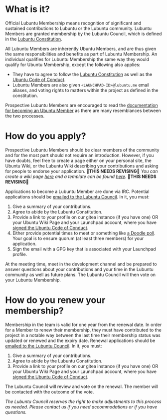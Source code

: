 # What is it?

Official Lubuntu Membership means recognition of significant and sustained contributions to Lubuntu or the Lubuntu community. Lubuntu Members are granted membership by the Lubuntu Council, which is defined in the [Lubuntu Constitution](https://git.lubuntu.me/Lubuntu/constitution/src/branch/master/Constitution.md).

All Lubuntu Members are inherently Ubuntu Members, and are thus given the same responsibilities and benefits as part of Lubuntu Membership. An individual qualifies for Lubuntu Membership the same way they would qualify for Ubuntu Membership, except the following also applies:

 - They have to agree to follow the [Lubuntu Constitution](https://git.lubuntu.me/Lubuntu/constitution/src/branch/master/Constitution.md) as well as the [Ubuntu Code of Conduct](https://www.ubuntu.com/community/code-of-conduct).
 - Lubuntu Members are also given `<LAUNCHPAD-ID>@lubuntu.me` email aliases, and voting rights to matters within the project as defined in the constitution.

Prospective Lubuntu Members are encouraged to read the [documentation for becoming an Ubuntu Member](https://wiki.ubuntu.com/Membership/NewMember) as there are many resemblances between the two processes.
# How do you apply?

Prospective Lubuntu Members should be clear members of the community and for the most part should not require an introduction. However, if you have doubts, feel free to create a page either on your personal site, the Ubuntu Wiki, or the Lubuntu Wiki describing your contributions and asking for people to endorse your application. 🚧**THIS NEEDS REVISING**🚧 *You can create a wiki page [here](https://phab.lubuntu.me/w/membership/applications/) and a template can be found [here](https://phab.lubuntu.me/w/membership/template/).* 🚧**THIS NEEDS REVISING**🚧

Applications to become a Lubuntu Member are done via IRC. Potential applications should be [emailed to the Lubuntu Council](mailto:lubuntu-council@lists.ubuntu.com). In it, you must:

1. Give a summary of your contributions.
1. Agree to abide by the Lubuntu Constitution.
1. Provide a link to your profile on our gitea instance (if you have one) OR your Ubuntu Wiki Page and your Launchpad account, where you have [signed the Ubuntu Code of Conduct](https://help.ubuntu.com/community/SigningCodeofConduct).
1. Either provide potential times to meet or something like [a Doodle poll](https://doodle.com/). Your goal is to ensure quorum (at least three members) for your application.
1. Sign the email with a GPG key that is associated with your Launchpad profile.

At the meeting time, meet in the development channel and be prepared to answer questions about your contributions and your time in the Lubuntu community as well as future plans. The Lubuntu Council will then vote on your Lubuntu Membership.
# How do you renew your membership?
Membership in the team is valid for one year from the renewal date.
In order for a Member to renew their membership, they must have contributed to the project in a notable way between the last time their membership status was updated or renewed and the expiry date.
Renewal applications should be [emailed to the Lubuntu Council](mailto:lubuntu-council@lists.ubuntu.com). In it, you must:

1. Give a summary of your contributions.
1. Agree to abide by the Lubuntu Constitution.
1. Provide a link to your profile on our gitea instance (if you have one) OR your Ubuntu Wiki Page and your Launchpad account, where you have [signed the Ubuntu Code of Conduct](https://help.ubuntu.com/community/SigningCodeofConduct).

The Lubuntu Council will review and vote on the renewal. The member will be contacted with the outcome of the vote.


*The Lubuntu Council reserves the right to make adjustments to this process as needed. Please contact us if you need accommodations or if you have questions.*
